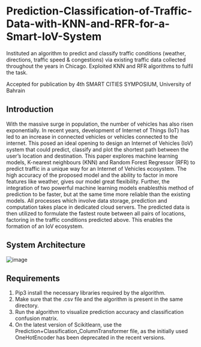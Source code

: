 # Prediction-Classification-of-Traffic-Data-with-KNN-and-RFR-for-a-Smart-IoV-System

Instituted an algorithm to predict and classify traffic conditions (weather, directions, traffic speed &amp; congestions) via existing traffic data collected throughout the years in Chicago. Exploited KNN and RFR algorithms to fulfil the task. 

Accepted for publication by 4th SMART CITIES SYMPOSIUM, University of Bahrain 

## Introduction

With the massive surge in population, the number of vehicles has also risen exponentially. In recent years, development of Internet of Things (IoT) has led to an increase in connected vehicles or vehicles connected to the internet. This posed an ideal opening to design an Internet of Vehicles (IoV) system that could predict, classify and plot the shortest path between the user’s location and destination. This paper explores machine learning models, K-nearest neighbours (KNN) and Random Forest Regressor (RFR) to predict traffic in a unique way for an Internet of Vehicles ecosystem. The high accuracy of the proposed model and the ability to factor in more features like weather, gives our model great flexibility. Further, the integration of two powerful machine learning models enablesthis method of prediction to be faster, but at the same time more reliable than the existing models. All processes which involve data storage, prediction and computation takes place in dedicated cloud servers. The predicted data is then utilized to formulate the fastest route between all pairs of locations, factoring in the traffic conditions predicted above. This enables the formation of an IoV ecosystem.

## System Architecture

![image](https://user-images.githubusercontent.com/47136906/141652260-1290af00-e530-4f5c-bfdd-9ed8752f16d0.png)

## Requirements

1. Pip3 install the necessary libraries required by the algorithm.
2. Make sure that the .csv file and the algorithm is present in the same directory.
3. Run the algorithm to visualize prediction accuracy and classification confusion matrix.
4. On the latest version of Scikitlearn, use the Prediction+Classification_ColumnTransformer file, as the initially used OneHotEncoder has been deprecated in the recent versions.
